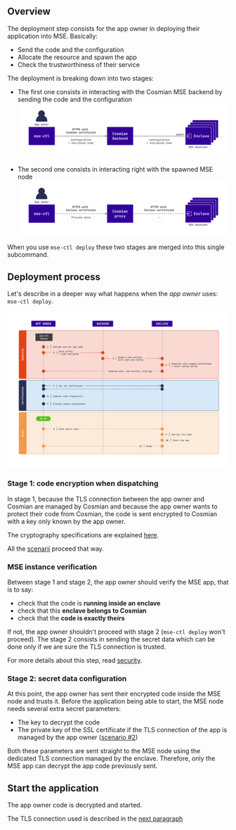 ## Overview

The deployment step consists for the app owner in deploying their application into MSE. Basically:

- Send the code and the configuration
- Allocate the resource and spawn the app
- Check the trustworthiness of their service

The deployment is breaking down into two stages: 

- The first one consists in interacting with the Cosmian MSE backend by sending the code and the configuration
![](../images/deploy-stage-1.png)

- The second one consists in interacting right with the spawned MSE node
  ![](../images/deploy-stage-2.png)

When you use `mse-ctl deploy` these two stages are merged into this single subcommand.


## Deployment process

Let's describe in a deeper way what happens when the *app owner* uses: `mse-ctl deploy`.

![](../images/deploy-process.png)

### Stage 1: code encryption when dispatching

In stage 1, because the TLS connection between the app owner and Cosmian are managed by Cosmian and because the app owner wants to protect their code from Cosmian, the code is sent encrypted to Cosmian with a key only known by the app owner. 

The cryptography specifications are explained [here](security.md).

All the [scenarii](./scenarii.md) proceed that way. 

### MSE instance verification

Between stage 1 and stage 2, the app owner should verify the MSE app, that is to say:

- check that the code is **running inside an enclave**
- check that this **enclave belongs to Cosmian**
- check that the **code is exactly theirs**

If not, the app owner shouldn't proceed with stage 2 (`mse-ctl deploy` won't proceed). The stage 2 consists in sending the secret data which can be done only if we are sure the TLS connection is trusted.

For more details about this step, read [security](security.md).

### Stage 2: secret data configuration

At this point, the app owner has sent their encrypted code inside the MSE node and trusts it. 
Before the application being able to start, the MSE node needs several extra secret parameters:

- The key to decrypt the code
- The private key of the SSL certificate if the TLS connection of the app is managed by the app owner ([scenario #2](./scenarii.md#app-owner-trust-approach-fully-encrypted-saas))

Both these parameters are sent straight to the MSE node using the dedicated TLS connection managed by the enclave. Therefore, only the MSE app can decrypt the app code previously sent.

## Start the application

The app owner code is decrypted and started. 

The TLS connection used is described in the [next paragraph](./how_it_works_use.md)


